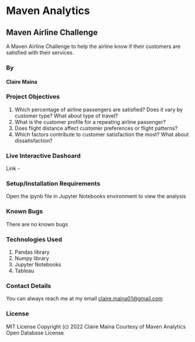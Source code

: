 # Maven Analytics
## Maven Airline Challenge

A Maven Airline Challenge to help the airline know if their customers are satisfied with their services.

### By
#### Claire Maina

### Project Objectives
1.  Which percentage of airline passengers are satisfied? Does it vary by customer type? What about type of travel?
2.  What is the customer profile for a repeating airline passenger?
3.  Does flight distance affect customer preferences or flight patterns?
4.  Which factors contribute to customer satisfaction the most? What about dissatisfaction?

### Live Interactive Dashoard
Link - 

### Setup/Installation Requirements
Open the ipynb file in Jupyter Notebooks environment to view the analysis


### Known Bugs
There are no known bugs

### Technologies Used
1. Pandas library
2. Numpy library
3. Jupyter Notebooks
4. Tableau

### Contact Details
You can always reach me at my email claire.maina01@gmail.com

### License
MIT License Copyright (c) 2022 Claire Maina Courtesy of Maven Analytics
Open Database License
